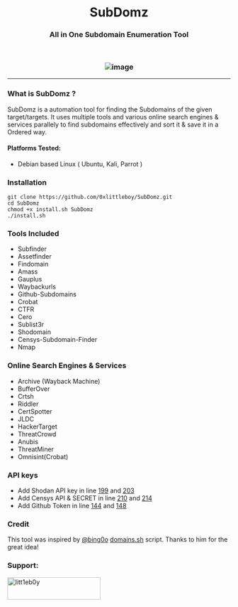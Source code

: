 <h1 align="center">
  <b>SubDomz</b>
  <br>
</h1> 
<h3 align="center">
All in One Subdomain Enumeration Tool
</p>
<br/>

![image](https://user-images.githubusercontent.com/75373225/180496159-c9953403-6580-4d6b-9136-d0d78f5d8920.png)

-----------------------------
### What is SubDomz ?
 SubDomz is a automation tool for finding the Subdomains of the given target/targets. It uses multiple tools and various online search engines & services parallely to find subdomains effectively and sort it & save it in a Ordered way.
 #### Platforms Tested:
 + Debian based Linux ( Ubuntu, Kali, Parrot )
### Installation
```
git clone https://github.com/0xlittleboy/SubDomz.git
cd SubDomz 
chmod +x install.sh SubDomz
./install.sh
```

### Tools Included
+ Subfinder
+ Assetfinder
+ Findomain
+ Amass
+ Gauplus
+ Waybackurls 
+ Github-Subdomains
+ Crobat
+ CTFR
+ Cero
+ Sublist3r
+ Shodomain
+ Censys-Subdomain-Finder
+ Nmap

### Online Search Engines & Services
+ Archive (Wayback Machine)
+ BufferOver
+ Crtsh
+ Riddler
+ CertSpotter
+ JLDC
+ HackerTarget
+ ThreatCrowd
+ Anubis
+ ThreatMiner
+ Omnisint(Crobat)

### API keys
+ Add Shodan API key in line [199](https://github.com/0xlittleboy/SubDomz/blob/master/SubDomz#L209) and [203](https://github.com/0xlittleboy/SubDomz/blob/master/SubDomz#L213)
+ Add Censys API & SECRET in line [210](https://github.com/0xlittleboy/SubDomz/blob/master/SubDomz#L220) and [214](https://github.com/0xlittleboy/SubDomz/blob/master/SubDomz#L224)
+ Add Github Token in line [144](https://github.com/0xlittleboy/SubDomz/blob/master/SubDomz#L143) and [148](https://github.com/0xlittleboy/SubDomz/blob/master/SubDomz#L147)

### Credit
This tool was inspired by [@bing0o](https://github.com/bing0o) [domains.sh](https://github.com/bing0o/bash_scripting/blob/master/domains.sh) script. Thanks to him for the great idea!

<h3 align="left">Support:</h3>
<p><a href="https://www.buymeacoffee.com/litt1eb0y"> <img align="left" src="https://cdn.buymeacoffee.com/buttons/v2/default-yellow.png" height="50" width="210" alt="litt1eb0y" /></a></p><br> <br>
